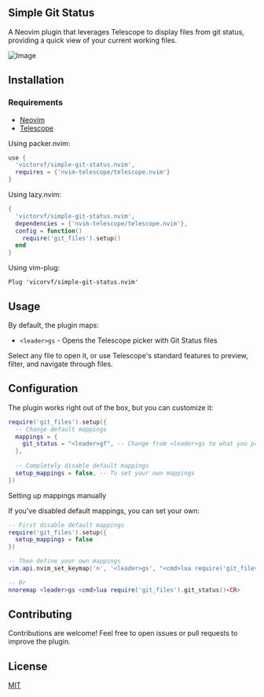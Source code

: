 ## Simple Git Status

A Neovim plugin that leverages Telescope to display files from git status, providing a quick view of your current working files.

![Image](https://github.com/user-attachments/assets/9f2c6a51-0a25-4675-9906-cf8b8f580a79)


## Installation

### Requirements
- [Neovim](https://neovim.io/)
- [Telescope](https://github.com/nvim-telescope/telescope.nvim)


Using packer.nvim:

```lua
use {
  'victorvf/simple-git-status.nvim',
  requires = {'nvim-telescope/telescope.nvim'}
}
```

Using lazy.nvim:

```lua
{
  'victorvf/simple-git-status.nvim',
  dependencies = {'nvim-telescope/telescope.nvim'},
  config = function()
    require('git_files').setup()
  end
}
```

Using vim-plug:

```vim
Plug 'vicorvf/simple-git-status.nvim'
```


## Usage

By default, the plugin maps:

- `<leader>gs` - Opens the Telescope picker with Git Status files

Select any file to open it, or use Telescope's standard features to preview, filter, and navigate through files.


## Configuration

The plugin works right out of the box, but you can customize it:

```lua
require('git_files').setup({
  -- Change default mappings
  mappings = {
    git_status = "<leader>gf", -- Change from <leader>gs to what you prefer
  },
  
  -- Completely disable default mappings
  setup_mappings = false, -- To set your own mappings
})
```

Setting up mappings manually

If you've disabled default mappings, you can set your own:

```lua
-- First disable default mappings
require('git_files').setup({
  setup_mappings = false
})

-- Then define your own mappings
vim.api.nvim_set_keymap('n', '<leader>gs', "<cmd>lua require('git_files').git_status()<CR>", { noremap = true })

-- Or
nnoremap <leader>gs <cmd>lua require('git_files').git_status()<CR>
```


## Contributing

Contributions are welcome! Feel free to open issues or pull requests to improve the plugin.


## License
[MIT](https://github.com/victorvf/simple-git-status.nvim/blob/main/LICENSE)

